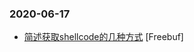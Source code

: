 ### 2020-06-17

* [简述获取shellcode的几种方式](https://www.freebuf.com/articles/system/237300.html) [Freebuf]
